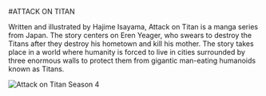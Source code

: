 #ATTACK ON TITAN

Written and illustrated by Hajime Isayama, Attack on Titan is a manga series from Japan. The story centers on Eren Yeager, who swears to destroy the Titans after they destroy his hometown and kill his mother. The story takes place in a world where humanity is forced to live in cities surrounded by three enormous walls to protect them from gigantic man-eating humanoids known as Titans.

![Attack on Titan Season 4](https://resizing.flixster.com/-XZAfHZM39UwaGJIFWKAE8fS0ak=/v3/t/assets/p19149543_b_v9_aa.jpg)
